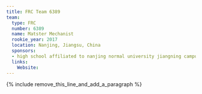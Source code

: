 ```yaml
---
title: FRC Team 6389
team:
  type: FRC
  number: 6389
  name: Matster Mechanist
  rookie_year: 2017
  location: Nanjing, Jiangsu, China
  sponsors:
  - high school affiliated to nanjing normal university jiangning campus
  links:
    Website:
---
```


{% include remove_this_line_and_add_a_paragraph %}